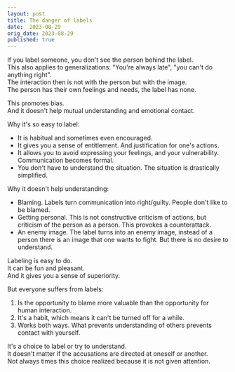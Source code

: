 ```yaml
---
layout: post
title: The danger of labels
date:  2023-08-29
orig_date: 2023-08-29
published: true
---
```

If you label someone, you don't see the person behind the label.\
This also applies to generalizations: "You're always late", "you can't do anything right".\
The interaction then is not with the person but with the image.\
The person has their own feelings and needs, the label has none.

This promotes bias.\
And it doesn't help mutual understanding and emotional contact.

Why it's so easy to label:
* It is habitual and sometimes even encouraged.
* It gives you a sense of entitlement. And justification for one's actions.
* It allows you to avoid expressing your feelings, and your vulnerability. Communication becomes formal.
* You don't have to understand the situation. The situation is drastically simplified.

Why it doesn't help understanding:
* Blaming. Labels turn communication into right/guilty. People don't like to be blamed.
* Getting personal. This is not constructive criticism of actions, but criticism of the person as a person. This provokes a counterattack.
* An enemy image. The label turns into an enemy image, instead of a person there is an image that one wants to fight. But there is no desire to understand.

Labeling is easy to do.\
It can be fun and pleasant.\
And it gives you a sense of superiority.

But everyone suffers from labels:
1. Is the opportunity to blame more valuable than the opportunity for human interaction.
2. It's a habit, which means it can't be turned off for a while.
3. Works both ways. What prevents understanding of others prevents contact with yourself.

It's a choice to label or try to understand.\
It doesn't matter if the accusations are directed at oneself or another.\
Not always times this choice realized because it is not given attention.
